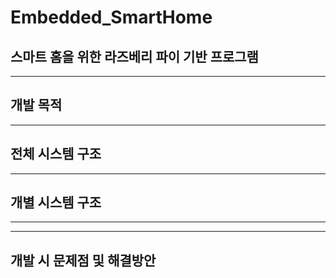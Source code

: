 # Embedded_SmartHome
## 스마트 홈을 위한 라즈베리 파이 기반 프로그램

----
## 개발 목적


----
## 전체 시스템 구조


----
## 개별 시스템 구조

----


----


## 개발 시 문제점 및 해결방안
